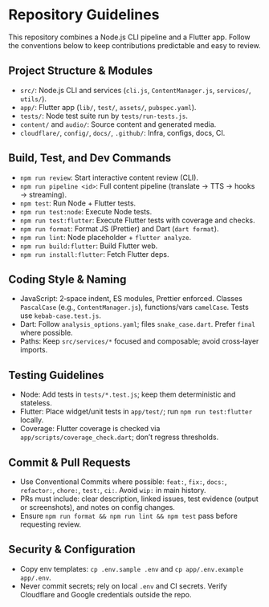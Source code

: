 # Repository Guidelines

This repository combines a Node.js CLI pipeline and a Flutter app. Follow the conventions below to keep contributions predictable and easy to review.

## Project Structure & Modules

- `src/`: Node.js CLI and services (`cli.js`, `ContentManager.js`, `services/`, `utils/`).
- `app/`: Flutter app (`lib/`, `test/`, `assets/`, `pubspec.yaml`).
- `tests/`: Node test suite run by `tests/run-tests.js`.
- `content/` and `audio/`: Source content and generated media.
- `cloudflare/`, `config/`, `docs/`, `.github/`: Infra, configs, docs, CI.

## Build, Test, and Dev Commands

- `npm run review`: Start interactive content review (CLI).
- `npm run pipeline <id>`: Full content pipeline (translate → TTS → hooks → streaming).
- `npm test`: Run Node + Flutter tests.
- `npm run test:node`: Execute Node tests.
- `npm run test:flutter`: Execute Flutter tests with coverage and checks.
- `npm run format`: Format JS (Prettier) and Dart (`dart format`).
- `npm run lint`: Node placeholder + `flutter analyze`.
- `npm run build:flutter`: Build Flutter web.
- `npm run install:flutter`: Fetch Flutter deps.

## Coding Style & Naming

- JavaScript: 2‑space indent, ES modules, Prettier enforced. Classes `PascalCase` (e.g., `ContentManager.js`), functions/vars `camelCase`. Tests use `kebab-case.test.js`.
- Dart: Follow `analysis_options.yaml`; files `snake_case.dart`. Prefer `final` where possible.
- Paths: Keep `src/services/*` focused and composable; avoid cross‑layer imports.

## Testing Guidelines

- Node: Add tests in `tests/*.test.js`; keep them deterministic and stateless.
- Flutter: Place widget/unit tests in `app/test/`; run `npm run test:flutter` locally.
- Coverage: Flutter coverage is checked via `app/scripts/coverage_check.dart`; don’t regress thresholds.

## Commit & Pull Requests

- Use Conventional Commits where possible: `feat:`, `fix:`, `docs:`, `refactor:`, `chore:`, `test:`, `ci:`. Avoid `wip:` in main history.
- PRs must include: clear description, linked issues, test evidence (output or screenshots), and notes on config changes.
- Ensure `npm run format && npm run lint && npm test` pass before requesting review.

## Security & Configuration

- Copy env templates: `cp .env.sample .env` and `cp app/.env.example app/.env`.
- Never commit secrets; rely on local `.env` and CI secrets. Verify Cloudflare and Google credentials outside the repo.
